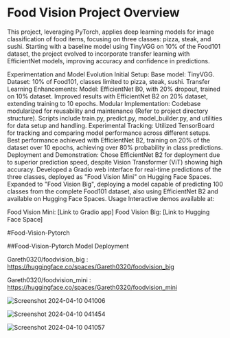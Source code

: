 # Food Vision Project Overview
This project, leveraging PyTorch, applies deep learning models for image classification of food items, focusing on three classes: pizza, steak, and sushi. Starting with a baseline model using TinyVGG on 10% of the Food101 dataset, the project evolved to incorporate transfer learning with EfficientNet models, improving accuracy and confidence in predictions.

Experimentation and Model Evolution
Initial Setup:
Base model: TinyVGG.
Dataset: 10% of Food101, classes limited to pizza, steak, sushi.
Transfer Learning Enhancements:
Model: EfficientNet B0, with 20% dropout, trained on 10% dataset.
Improved results with EfficientNet B2 on 20% dataset, extending training to 10 epochs.
Modular Implementation:
Codebase modularized for reusability and maintenance (Refer to project directory structure).
Scripts include train.py, predict.py, model_builder.py, and utilities for data setup and handling.
Experimental Tracking:
Utilized TensorBoard for tracking and comparing model performance across different setups.
Best performance achieved with EfficientNet B2, training on 20% of the dataset over 10 epochs, achieving over 80% probability in class predictions.
Deployment and Demonstration:
Chose EfficientNet B2 for deployment due to superior prediction speed, despite Vision Transformer (ViT) showing high accuracy.
Developed a Gradio web interface for real-time predictions of the three classes, deployed as "Food Vision Mini" on Hugging Face Spaces.
Expanded to "Food Vision Big", deploying a model capable of predicting 100 classes from the complete Food101 dataset, also using EfficientNet B2 and available on Hugging Face Spaces.
Usage
Interactive demos available at:

Food Vision Mini: [Link to Gradio app]
Food Vision Big: [Link to Hugging Face Space]

#Food-Vision-Pytorch

##Food-Vision-Pytorch
Model Deployment

Gareth0320/foodvision_big : https://huggingface.co/spaces/Gareth0320/foodvision_big

Gareth0320/foodvision_mini : https://huggingface.co/spaces/Gareth0320/foodvision_mini 

![Screenshot 2024-04-10 041006](https://github.com/Junying123/food-vision-pytorch/assets/92530725/b2b854d1-e41f-4ee8-b568-c050bd2cb8a1)

![Screenshot 2024-04-10 041454](https://github.com/Junying123/food-vision-pytorch/assets/92530725/1972c4e6-267b-46e9-be15-6a68f595f32a)

![Screenshot 2024-04-10 041057](https://github.com/Junying123/food-vision-pytorch/assets/92530725/c4a7e8a3-3984-428a-bbc4-04842ace9352)
